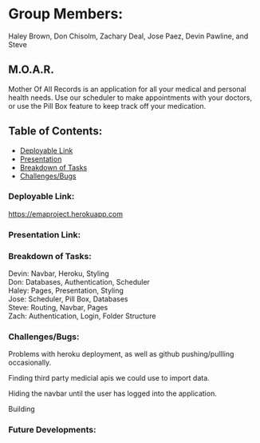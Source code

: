 # Group Members:
Haley Brown, Don Chisolm, Zachary Deal, Jose Paez, Devin Pawline, and Steve 

## M.O.A.R.  
Mother Of All Records is an application for all your medical and personal health needs. Use our scheduler to make appointments with your doctors, or use the Pill Box feature to keep track off your medication. 
## Table of Contents:
* [Deployable Link](#deployable)
* [Presentation](#presentation)
* [Breakdown of Tasks](#breakdown)
* [Challenges/Bugs](#challenges)
### Deployable Link:
https://emaproject.herokuapp.com
### Presentation Link:

### Breakdown of Tasks:

Devin: Navbar, Heroku, Styling <br />
Don: Databases, Authentication, Scheduler <br />
Haley: Pages, Presentation, Styling <br />
Jose: Scheduler, Pill Box, Databases <br />
Steve: Routing, Navbar, Pages <br />
Zach: Authentication, Login, Folder Structure <br />



### Challenges/Bugs:
Problems with heroku deployment, as well as github pushing/pullling occasionally.

Finding third party medicial apis we could use to import data.

Hiding the navbar until the user has logged into the application.

Building

### Future Developments:




    
 